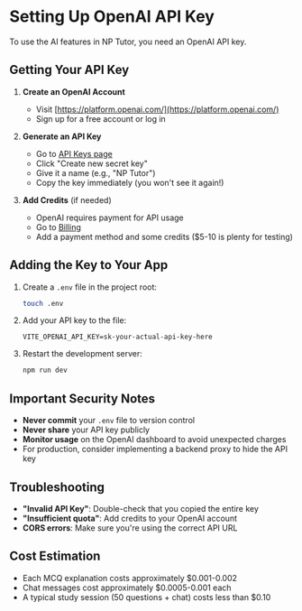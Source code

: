 # Setting Up OpenAI API Key

To use the AI features in NP Tutor, you need an OpenAI API key.

## Getting Your API Key

1. **Create an OpenAI Account**
   - Visit [https://platform.openai.com/](https://platform.openai.com/)
   - Sign up for a free account or log in

2. **Generate an API Key**
   - Go to [API Keys page](https://platform.openai.com/api-keys)
   - Click "Create new secret key"
   - Give it a name (e.g., "NP Tutor")
   - Copy the key immediately (you won't see it again!)

3. **Add Credits** (if needed)
   - OpenAI requires payment for API usage
   - Go to [Billing](https://platform.openai.com/account/billing)
   - Add a payment method and some credits ($5-10 is plenty for testing)

## Adding the Key to Your App

1. Create a `.env` file in the project root:
   ```bash
   touch .env
   ```

2. Add your API key to the file:
   ```
   VITE_OPENAI_API_KEY=sk-your-actual-api-key-here
   ```

3. Restart the development server:
   ```bash
   npm run dev
   ```

## Important Security Notes

- **Never commit** your `.env` file to version control
- **Never share** your API key publicly
- **Monitor usage** on the OpenAI dashboard to avoid unexpected charges
- For production, consider implementing a backend proxy to hide the API key

## Troubleshooting

- **"Invalid API Key"**: Double-check that you copied the entire key
- **"Insufficient quota"**: Add credits to your OpenAI account
- **CORS errors**: Make sure you're using the correct API URL

## Cost Estimation

- Each MCQ explanation costs approximately $0.001-0.002
- Chat messages cost approximately $0.0005-0.001 each
- A typical study session (50 questions + chat) costs less than $0.10 